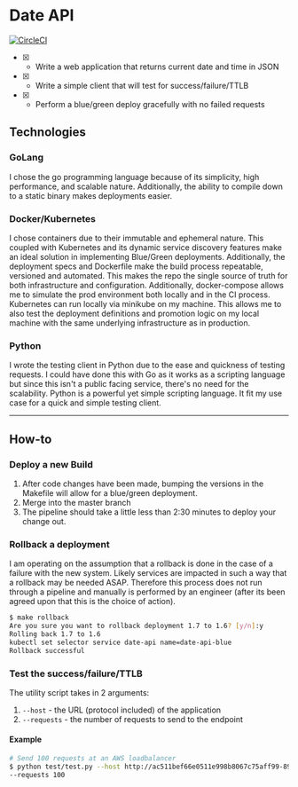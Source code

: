 # Date API

[![CircleCI](https://circleci.com/gh/srleyva/date-api/tree/master.svg?style=svg)](https://circleci.com/gh/srleyva/date-api/tree/master)

- [x] - Write a web application that returns current date and time in JSON
- [x] - Write a simple client that will test for success/failure/TTLB
- [x] - Perform a blue/green deploy gracefully with no failed requests

## Technologies

### GoLang

I chose the go programming language because of its simplicity, high performance, and scalable nature. Additionally, the ability to compile down to a static binary makes deployments easier.

### Docker/Kubernetes

I chose containers due to their immutable and ephemeral nature. This coupled with Kubernetes and its dynamic service discovery features make an ideal solution in implementing Blue/Green deployments. Additionally, the deployment specs and Dockerfile make the build process repeatable, versioned and automated. This makes the repo the single source of truth for both infrastructure and configuration. Additionally, docker-compose allows me to simulate the prod environment both locally and in the CI process. Kubernetes can run locally via minikube on my machine. This allows me to also test the deployment definitions and promotion logic on my local machine with the same underlying infrastructure as in production.

### Python

I wrote the testing client in Python due to the ease and quickness of testing requests. I could have done this with Go as it works as a scripting language but since this isn't a public facing service, there's no need for the scalability. Python is a powerful yet simple scripting language. It fit my use case for a quick and simple testing client.

---

## How-to

### Deploy a new Build

1. After code changes have been made, bumping the versions in the Makefile will allow for a blue/green deployment.
2. Merge into the master branch
3. The pipeline should take a little less than 2:30 minutes to deploy your change out.

### Rollback a deployment

I am operating on the assumption that a rollback is done in the case of a failure with the new system. Likely services are impacted in such a way that a rollback may be needed ASAP. Therefore this process does not run through a pipeline and manually is performed by an engineer (after its been agreed upon that this is the choice of action).

```bash
$ make rollback
Are you sure you want to rollback deployment 1.7 to 1.6? [y/n]:y
Rolling back 1.7 to 1.6
kubectl set selector service date-api name=date-api-blue
Rollback successful
```

### Test the success/failure/TTLB

The utility script takes in 2 arguments:

1. `--host` - the URL (protocol included) of the application
2. `--requests` - the number of requests to send to the endpoint

#### Example

```bash
# Send 100 requests at an AWS loadbalancer
$ python test/test.py --host http://ac511bef66e0511e998b8067c75aff99-897981580.us-east-2.elb.amazonaws.com \
--requests 100
```
